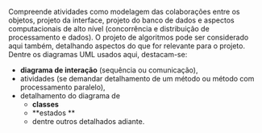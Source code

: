 Compreende atividades como modelagem das colaborações entre os objetos, projeto da interface, projeto do banco de dados e aspectos computacionais de alto nível (concorrência e distribuição de processamento e dados). O projeto de algoritmos pode ser considerado aqui também, detalhando aspectos do que for relevante para o projeto. 
Dentre os diagramas UML usados aqui, destacam-se: 
- **diagrama de interação** (sequência ou comunicação), 
- atividades (se demandar detalhamento de um método ou método com processamento paralelo), 
- detalhamento do diagrama de 
	- **classes**
	- **estados **
	- dentre outros detalhados adiante.